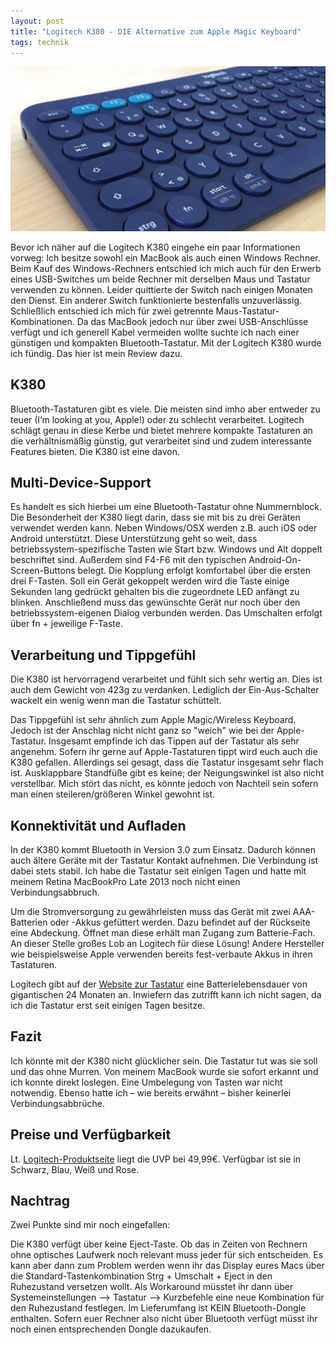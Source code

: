```yaml
---
layout: post
title: "Logitech K380 - DIE Alternative zum Apple Magic Keyboard"
tags: technik
---
```


![K380 Titelbild](/assets/2017-04-05-K380.jpeg)

Bevor ich näher auf die Logitech K380 eingehe ein paar Informationen vorweg: Ich besitze sowohl ein MacBook als auch einen Windows Rechner. Beim Kauf des Windows-Rechners entschied ich mich auch für den Erwerb eines USB-Switches um beide Rechner mit derselben Maus und Tastatur verwenden zu können. Leider quittierte der Switch nach einigen Monaten den Dienst. Ein anderer Switch funktionierte bestenfalls unzuverlässig. Schließlich entschied ich mich für zwei getrennte Maus-Tastatur-Kombinationen. Da das MacBook jedoch nur über zwei USB-Anschlüsse verfügt und ich generell Kabel vermeiden wollte suchte ich nach einer günstigen und kompakten Bluetooth-Tastatur. Mit der Logitech K380 wurde ich fündig. Das hier ist mein Review dazu.

<!--more-->

## K380

Bluetooth-Tastaturen gibt es viele. Die meisten sind imho aber entweder zu teuer (I’m looking at you, Apple!) oder zu schlecht verarbeitet. Logitech schlägt genau in diese Kerbe und bietet mehrere kompakte Tastaturen an die verhältnismäßig günstig, gut verarbeitet sind und zudem interessante Features bieten. Die K380 ist eine davon.

## Multi-Device-Support

Es handelt es sich hierbei um eine Bluetooth-Tastatur ohne Nummernblock. Die Besonderheit der K380 liegt darin, dass sie mit bis zu drei Geräten verwendet werden kann. Neben Windows/OSX werden z.B. auch iOS oder Android unterstützt. Diese Unterstützung geht so weit, dass betriebssystem-spezifische Tasten wie Start bzw. Windows und Alt doppelt beschriftet sind. Außerdem sind F4-F6 mit den typischen Android-On-Screen-Buttons belegt. Die Kopplung erfolgt komfortabel über die ersten drei F-Tasten. Soll ein Gerät gekoppelt werden wird die Taste einige Sekunden lang gedrückt gehalten bis die zugeordnete LED anfängt zu blinken. Anschließend muss das gewünschte Gerät nur noch über den betriebssystem-eigenen Dialog verbunden werden. Das Umschalten erfolgt über fn + jeweilige F-Taste.

## Verarbeitung und Tippgefühl

Die K380 ist hervorragend verarbeitet und fühlt sich sehr wertig an. Dies ist auch dem Gewicht von 423g zu verdanken. Lediglich der Ein-Aus-Schalter wackelt ein wenig wenn man die Tastatur schüttelt.

Das Tippgefühl ist sehr ähnlich zum Apple Magic/Wireless Keyboard. Jedoch ist der Anschlag nicht nicht ganz so "weich" wie bei der Apple-Tastatur. Insgesamt empfinde ich das Tippen auf der Tastatur als sehr angenehm. Sofern ihr gerne auf Apple-Tastaturen tippt wird euch auch die K380 gefallen. Allerdings sei gesagt, dass die Tastatur insgesamt sehr flach ist. Ausklappbare Standfüße gibt es keine; der Neigungswinkel ist also nicht verstellbar. Mich stört das nicht, es könnte jedoch von Nachteil sein sofern man einen steileren/größeren Winkel gewohnt ist.

## Konnektivität und Aufladen

In der K380 kommt Bluetooth in Version 3.0 zum Einsatz. Dadurch können auch ältere Geräte mit der Tastatur Kontakt aufnehmen. Die Verbindung ist dabei stets stabil. Ich habe die Tastatur seit einigen Tagen und hatte mit meinem Retina MacBookPro Late 2013 noch nicht einen Verbindungsabbruch.

Um die Stromversorgung zu gewährleisten muss das Gerät mit zwei AAA-Batterien oder -Akkus gefüttert werden. Dazu befindet auf der Rückseite eine Abdeckung. Öffnet man diese erhält man Zugang zum Batterie-Fach. An dieser Stelle großes Lob an Logitech für diese Lösung! Andere Hersteller wie beispielsweise Apple verwenden bereits fest-verbaute Akkus in ihren Tastaturen.

Logitech gibt auf der [Website zur Tastatur](https://www.logitech.com/de-de/product/multi-device-keyboard-k380) eine Batterielebensdauer von gigantischen 24 Monaten an. Inwiefern das zutrifft kann ich nicht sagen, da ich die Tastatur erst seit einigen Tagen besitze.

## Fazit

Ich könnte mit der K380 nicht glücklicher sein. Die Tastatur tut was sie soll und das ohne Murren. Von meinem MacBook wurde sie sofort erkannt und ich konnte direkt loslegen. Eine Umbelegung von Tasten war nicht notwendig. Ebenso hatte ich – wie bereits erwähnt – bisher keinerlei Verbindungsabbrüche.

## Preise und Verfügbarkeit

Lt. [Logitech-Produktseite](https://www.logitech.com/de-de/product/multi-device-keyboard-k380) liegt die UVP bei 49,99€. Verfügbar ist sie in Schwarz, Blau, Weiß und Rose.

## Nachtrag

Zwei Punkte sind mir noch eingefallen:

Die K380 verfügt über keine Eject-Taste. Ob das in Zeiten von Rechnern ohne optisches Laufwerk noch relevant muss jeder für sich entscheiden. Es kann aber dann zum Problem werden wenn ihr das Display eures Macs über die Standard-Tastenkombination Strg + Umschalt + Eject in den Ruhezustand versetzen wollt. Als Workaround müsstet ihr dann über Systemeinstellungen –> Tastatur –> Kurzbefehle eine neue Kombination für den Ruhezustand festlegen.
Im Lieferumfang ist KEIN Bluetooth-Dongle enthalten. Sofern euer Rechner also nicht über Bluetooth verfügt müsst ihr noch einen entsprechenden Dongle dazukaufen.
